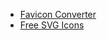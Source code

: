 - [Favicon Converter](https://favicon.io/favicon-converter/)
- [Free SVG Icons](https://www.flaticon.com)